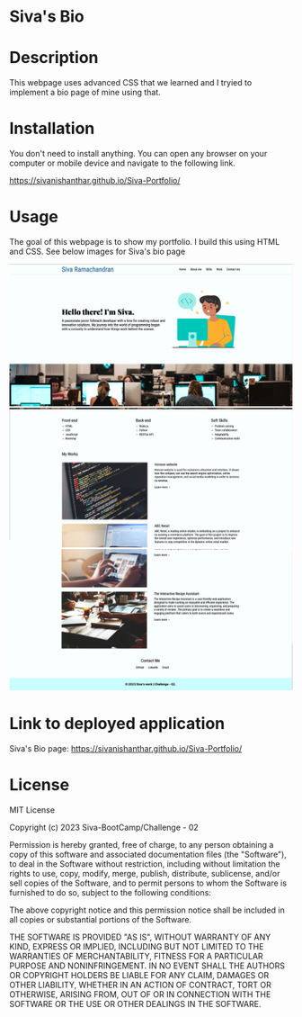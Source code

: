 # Siva's Bio

# Description

This webpage uses advanced CSS that we learned and I tryied to implement a bio page of mine using that.

# Installation

You don't need to install anything. You can open any browser on your computer or mobile device and navigate to the following link.

https://sivanishanthar.github.io/Siva-Portfolio/

# Usage

The goal of this webpage is to show my portfolio. I build this using HTML and CSS. See below images for Siva's bio page

![Top of the page](assets/images/bio-1.png)
![Middle of the page](assets/images/bio-2.png)
![End of the page](assets/images/bio-3.png)


# Link to deployed application

Siva's Bio page: https://sivanishanthar.github.io/Siva-Portfolio/

# License

MIT License

Copyright (c) 2023 Siva-BootCamp/Challenge - 02

Permission is hereby granted, free of charge, to any person obtaining a copy of this software and associated documentation files (the "Software"), to deal in the Software without restriction, including without limitation the rights to use, copy, modify, merge, publish, distribute, sublicense, and/or sell copies of the Software, and to permit persons to whom the Software is furnished to do so, subject to the following conditions:

The above copyright notice and this permission notice shall be included in all copies or substantial portions of the Software.

THE SOFTWARE IS PROVIDED "AS IS", WITHOUT WARRANTY OF ANY KIND, EXPRESS OR IMPLIED, INCLUDING BUT NOT LIMITED TO THE WARRANTIES OF MERCHANTABILITY, FITNESS FOR A PARTICULAR PURPOSE AND NONINFRINGEMENT. IN NO EVENT SHALL THE AUTHORS OR COPYRIGHT HOLDERS BE LIABLE FOR ANY CLAIM, DAMAGES OR OTHER LIABILITY, WHETHER IN AN ACTION OF CONTRACT, TORT OR OTHERWISE, ARISING FROM, OUT OF OR IN CONNECTION WITH THE SOFTWARE OR THE USE OR OTHER DEALINGS IN THE SOFTWARE.

